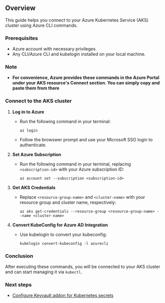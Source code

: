 ## Overview
This guide helps you connect to your Azure Kubernetes Service (AKS) cluster using Azure CLI commands.

### Prerequisites
- Azure account with necessary privileges.
- Any CLI/Azure CLI and kubelogin installed on your local machine.

### Note
- **For convenience, Azure provides these commands in the Azure Portal under your AKS resource's Connect section. You can simply copy and paste them from there**

### Connect to the AKS cluster

1. **Log in to Azure**
   - Run the following command in your terminal:
     ```
     az login
     ```
   - Follow the browswer prompt and use your Microsoft SSO login to authenticate. 

2. **Set Azure Subscription**
   - Run the following command in your terminal, replacing `<subscription-id>` with your Azure subscription ID:
     ```
     az account set --subscription <subscription-id>
     ```

3. **Get AKS Credentials**
   - Replace `<resource-group-name>` and `<cluster-name>` with your resource group and cluster name, respectively:
     ```
     az aks get-credentials --resource-group <resource-group-name> --name <cluster-name>
     ```

4. **Convert KubeConfig for Azure AD Integration**
   - Use kubelogin to convert your kubeconfig:
     ```
     kubelogin convert-kubeconfig -l azurecli
     ```

### Conclusion
After executing these commands, you will be connected to your AKS cluster and can start managing it via `kubectl`.

### Next steps

- [Configure Keyvault addon for Kubernetes secrets](./4.%20Secrets%20integration.md)
